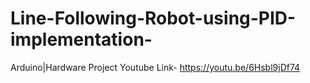 # Line-Following-Robot-using-PID-implementation-
 Arduino|Hardware Project
Youtube Link- https://youtu.be/6Hsbl9jDf74
